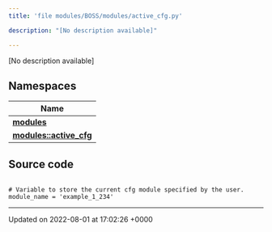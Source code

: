 ```yaml
---
title: 'file modules/BOSS/modules/active_cfg.py'

description: "[No description available]"

---
```







[No description available]

## Namespaces

| Name           |
| -------------- |
| **[modules](/documentation/code/namespaces/namespacemodules/)**  |
| **[modules::active_cfg](/documentation/code/namespaces/namespacemodules_1_1active__cfg/)**  |




## Source code

```

# Variable to store the current cfg module specified by the user.
module_name = 'example_1_234'
```


-------------------------------

Updated on 2022-08-01 at 17:02:26 +0000
